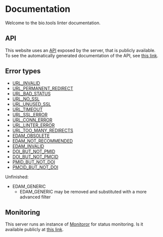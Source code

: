 # Documentation

Welcome to the bio.tools linter documentation.

## API

This website uses an [API](https://en.wikipedia.org/wiki/API) exposed by the server, that is publicly available.
To see the automatically generated documentation of the API, see [this link](/api/documentation).

## Error types

- [URL_INVALID](/docs/URL_INVALID)
- [URL_PERMANENT_REDIRECT](/docs/URL_PERMANENT_REDIRECT)
- [URL_BAD_STATUS](/docs/URL_BAD_STATUS)
- [URL_NO_SSL](/docs/URL_NO_SSL)
- [URL_UNUSED_SSL](/docs/URL_UNUSED_SSL)
- [URL_TIMEOUT](/docs/URL_TIMEOUT)
- [URL_SSL_ERROR](/docs/URL_SSL_ERROR)
- [URL_CONN_ERROR](/docs/URL_CONN_ERROR)
- [URL_LINTER_ERROR](/docs/URL_LINTER_ERROR)
- [URL_TOO_MANY_REDIRECTS](/docs/URL_TOO_MANY_REDIRECTS)
- [EDAM_OBSOLETE](/docs/EDAM_OBSOLETE)
- [EDAM_NOT_RECOMMENDED](/docs/EDAM_NOT_RECOMMENDED)
- [EDAM_INVALID](/docs/EDAM_INVALID)
- [DOI_BUT_NOT_PMID](/docs/PublishingIDConversions)
- [DOI_BUT_NOT_PMCID](/docs/PublishingIDConversions)
- [PMID_BUT_NOT_DOI](/docs/PublishingIDConversions)
- [PMCID_BUT_NOT_DOI](/docs/PublishingIDConversions)

Unfinished:
- EDAM_GENERIC
    - EDAM_GENERIC may be removed and substituted with a more advanced filter

## Monitoring
This server runs an instance of [Monitoror](https://monitoror.com/) for status monitoring. Is it available publicly at [this link](/dash/).
